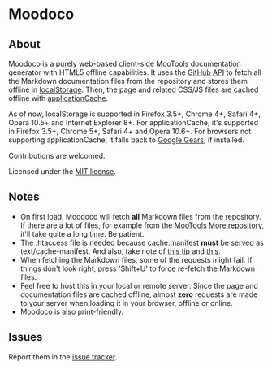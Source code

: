 Moodoco
=======

About
-----

Moodoco is a purely web-based client-side MooTools documentation generator with HTML5 offline capabilities. It uses the [GitHub API](http://develop.github.com/) to fetch all the Markdown documentation files from the repository and stores them offline in [localStorage](http://dev.w3.org/html5/webstorage/). Then, the page and related CSS/JS files are cached offline with [applicationCache](http://www.w3.org/TR/html5/offline.html).

As of now, localStorage is supported in Firefox 3.5+, Chrome 4+, Safari 4+, Opera 10.5+ and Internet Explorer 8+. For applicationCache, it's supported in Firefox 3.5+, Chrome 5+, Safari 4+ and Opera 10.6+. For browsers not supporting applicationCache, it falls back to [Google Gears](http://code.google.com/apis/gears/), if installed.

Contributions are welcomed.

Licensed under the [MIT license](http://www.opensource.org/licenses/mit-license.php).

Notes
-----

* On first load, Moodoco will fetch **all** Markdown files from the repository. If there are a lot of files, for example from the [MooTools More repository](http://github.com/mootools/mootools-more/), it'll take quite a long time. Be patient.
* The .htaccess file is needed because cache.manifest **must** be served as text/cache-manifest. And also, take note of [this tip](http://twitter.com/diveintomark/status/10603422955) and [this](http://twitter.com/rem/status/12041773353).
* When fetching the Markdown files, some of the requests might fail. If things don't look right, press 'Shift+U' to force re-fetch the Markdown files.
* Feel free to host this in your local or remote server. Since the page and documentation files are cached offline, almost **zero** requests are made to your server when loading it in your browser, offline or online.
* Moodoco is also print-friendly.

Issues
------

Report them in the [issue tracker](http://github.com/cheeaun/moodoco/issues).